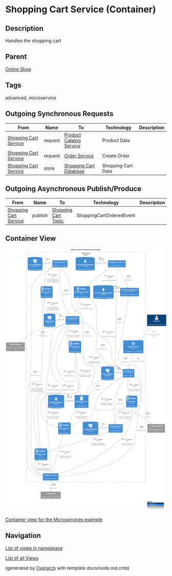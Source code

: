 
# Shopping Cart Service (Container)
## Description
Handles the shopping cart

## Parent
[Online Shop](../../../../software-development/architecture/example/microservices/online-shop.md)

## Tags
advanced, microservice
## Outgoing Synchronous Requests 
| From | Name | To | Technology | Description |
|---|---|---|---|---|
| [Shopping Cart Service](../../../../software-development/architecture/example/microservices/shopping-cart-service.md) | request | [Product Catalog Service](../../../../software-development/architecture/example/microservices/product-catalog-service.md) | Product Data |
| [Shopping Cart Service](../../../../software-development/architecture/example/microservices/shopping-cart-service.md) | request | [Order Service](../../../../software-development/architecture/example/microservices/order-service.md) | Create Order |
| [Shopping Cart Service](../../../../software-development/architecture/example/microservices/shopping-cart-service.md) | store | [Shopping Cart Database](../../../../software-development/architecture/example/microservices/shopping-cart-db.md) | Shopping Cart Data |
## Outgoing Asynchronous Publish/Produce
| From | Name | To | Technology | Description |
|---|---|---|---|---|
| [Shopping Cart Service](../../../../software-development/architecture/example/microservices/shopping-cart-service.md) | publish | [Shopping Cart Topic](../../../../software-development/architecture/example/microservices/shopping-cart-topic.md) | ShoppingCartOrderedEvent |

## Container View
![Container view for the Microservices example](../../../../software-development/architecture/example/microservices/container-view.png)

[Container view for the Microservices example](../../../../software-development/architecture/example/microservices/container-view.md)


## Navigation
[List of views in namespace](./views-in-namespace.md)

[List of all Views](../../../../views.md)


(generated by [Overarch](https://github.com/soulspace-org/overarch) with template docs/node.md.cmb)
